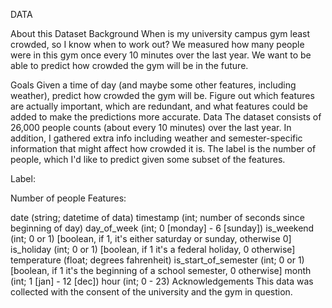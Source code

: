 DATA

About this Dataset
Background
When is my university campus gym least crowded, so I know when to work out? We measured how many people were in this gym once every 10 minutes over the last year. We want to be able to predict how crowded the gym will be in the future.

Goals
Given a time of day (and maybe some other features, including weather), predict how crowded the gym will be.
Figure out which features are actually important, which are redundant, and what features could be added to make the predictions more accurate.
Data
The dataset consists of 26,000 people counts (about every 10 minutes) over the last year. In addition, I gathered extra info including weather and semester-specific information that might affect how crowded it is. The label is the number of people, which I'd like to predict given some subset of the features.

Label:

Number of people
Features:

date (string; datetime of data)
timestamp (int; number of seconds since beginning of day)
day_of_week (int; 0 [monday] - 6 [sunday])
is_weekend (int; 0 or 1) [boolean, if 1, it's either saturday or sunday, otherwise 0]
is_holiday (int; 0 or 1) [boolean, if 1 it's a federal holiday, 0 otherwise]
temperature (float; degrees fahrenheit)
is_start_of_semester (int; 0 or 1) [boolean, if 1 it's the beginning of a school semester, 0 otherwise]
month (int; 1 [jan] - 12 [dec])
hour (int; 0 - 23)
Acknowledgements
This data was collected with the consent of the university and the gym in question.
